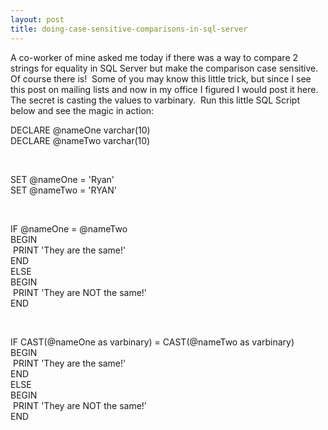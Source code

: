 ```yaml
---
layout: post
title: doing-case-sensitive-comparisons-in-sql-server
---
```

A co-worker of mine asked me today if there was a way to compare 2
strings for equality in SQL Server but make the comparison case
sensitive.  Of course there is!  Some of you may know this little trick,
but since I see this post on mailing lists and now in my office I
figured I would post it here.  The secret is casting the values to
varbinary.  Run this little SQL Script below and see the magic in
action:

DECLARE @nameOne varchar(10)\
DECLARE @nameTwo varchar(10)

 

SET @nameOne = 'Ryan'\
 SET @nameTwo = 'RYAN'

 

IF @nameOne = @nameTwo\
 BEGIN\
 PRINT 'They are the same!'\
 END\
 ELSE\
 BEGIN\
  PRINT 'They are NOT the same!'\
END

 

IF CAST(@nameOne as varbinary) = CAST(@nameTwo as varbinary)\
 BEGIN\
 PRINT 'They are the same!'\
 END\
 ELSE\
 BEGIN\
  PRINT 'They are NOT the same!'\
END
